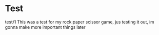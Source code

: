 # Test
test/1
This was a test for my rock paper scissor game, jus testing it out, im gonna make more important things later
